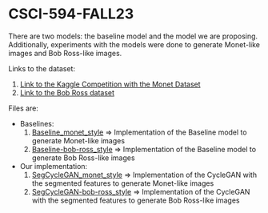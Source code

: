 # CSCI-594-FALL23
There are two models: the baseline model and the model we are proposing. Additionally, experiments with the models were done to generate Monet-like images and Bob Ross-like images. 

Links to the dataset:
1. [Link to the Kaggle Competition with the Monet Dataset](https://www.kaggle.com/competitions/gan-getting-started)
2. [Link to the Bob Ross dataset](https://www.kaggle.com/datasets/residentmario/segmented-bob-ross-images)

Files are:
- Baselines:
    1. [Baseline_monet_style](Baseline_monet_style.ipynb) => Implementation of the Baseline model to generate Monet-like images
    2. [Baseline-bob-ross_style](Baseline-bob-ross-style.ipynb) => Implementation of the Baseline model to generate Bob Ross-like images
- Our implementation:
    1. [SegCycleGAN_monet_style](SegCycleGAN_monet_style.ipynb) => Implementation of the CycleGAN with the segmented features to generate Monet-like images
    2. [SegCycleGAN-bob-ross_style](SegCycleGAN-bob-ross_style.ipynb) => Implementation of the CycleGAN with the segmented features to generate Bob Ross-like images
